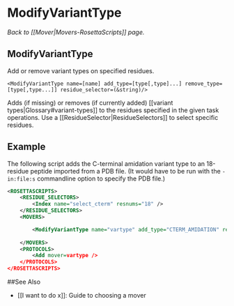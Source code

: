 # ModifyVariantType
*Back to [[Mover|Movers-RosettaScripts]] page.*
## ModifyVariantType

Add or remove variant types on specified residues.

```
<ModifyVariantType name=[name] add_type=[type[,type]...] remove_type=[type[,type...]] residue_selector=(&string)/>
```

Adds (if missing) or removes (if currently added) [[variant types|Glossary#variant-types]] to the residues specified in the given task operations. Use a [[ResidueSelector|ResidueSelectors]] to select specific residues.

## Example

The following script adds the C-terminal amidation variant type to an 18-residue peptide imported from a PDB file.  (It would have to be run with the ```-in:file:s``` commandline option to specify the PDB file.)

```xml
<ROSETTASCRIPTS>
	<RESIDUE_SELECTORS>
		<Index name="select_cterm" resnums="18" />
	</RESIDUE_SELECTORS>	
	<MOVERS>

		<ModifyVariantType name="vartype" add_type="CTERM_AMIDATION" residue_selector="select_cterm" />
		
	</MOVERS>
	<PROTOCOLS>
		<Add mover=vartype />
	</PROTOCOLS>
</ROSETTASCRIPTS>

```


##See Also

* [[I want to do x]]: Guide to choosing a mover

